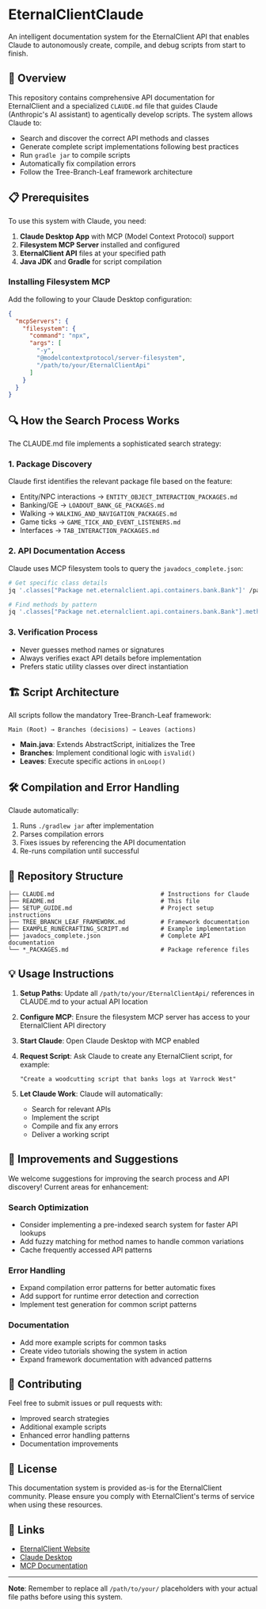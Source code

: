 # EternalClientClaude

An intelligent documentation system for the EternalClient API that enables Claude to autonomously create, compile, and debug scripts from start to finish.

## 🚀 Overview

This repository contains comprehensive API documentation for EternalClient and a specialized `CLAUDE.md` file that guides Claude (Anthropic's AI assistant) to agentically develop scripts. The system allows Claude to:

- Search and discover the correct API methods and classes
- Generate complete script implementations following best practices
- Run `gradle jar` to compile scripts
- Automatically fix compilation errors
- Follow the Tree-Branch-Leaf framework architecture

## 📋 Prerequisites

To use this system with Claude, you need:

1. **Claude Desktop App** with MCP (Model Context Protocol) support
2. **Filesystem MCP Server** installed and configured
3. **EternalClient API** files at your specified path
4. **Java JDK** and **Gradle** for script compilation

### Installing Filesystem MCP

Add the following to your Claude Desktop configuration:

```json
{
  "mcpServers": {
    "filesystem": {
      "command": "npx",
      "args": [
        "-y",
        "@modelcontextprotocol/server-filesystem",
        "/path/to/your/EternalClientApi"
      ]
    }
  }
}
```

## 🔍 How the Search Process Works

The CLAUDE.md file implements a sophisticated search strategy:

### 1. **Package Discovery**
Claude first identifies the relevant package file based on the feature:
- Entity/NPC interactions → `ENTITY_OBJECT_INTERACTION_PACKAGES.md`
- Banking/GE → `LOADOUT_BANK_GE_PACKAGES.md`
- Walking → `WALKING_AND_NAVIGATION_PACKAGES.md`
- Game ticks → `GAME_TICK_AND_EVENT_LISTENERS.md`
- Interfaces → `TAB_INTERACTION_PACKAGES.md`

### 2. **API Documentation Access**
Claude uses MCP filesystem tools to query the `javadocs_complete.json`:

```bash
# Get specific class details
jq '.classes["Package net.eternalclient.api.containers.bank.Bank"]' /path/to/your/EternalClientApi/javadocs_complete.json

# Find methods by pattern
jq '.classes["Package net.eternalclient.api.containers.bank.Bank"].methods[]? | select(.name | contains("withdraw"))' /path/to/your/EternalClientApi/javadocs_complete.json
```

### 3. **Verification Process**
- Never guesses method names or signatures
- Always verifies exact API details before implementation
- Prefers static utility classes over direct instantiation

## 🏗️ Script Architecture

All scripts follow the mandatory Tree-Branch-Leaf framework:

```
Main (Root) → Branches (decisions) → Leaves (actions)
```

- **Main.java**: Extends AbstractScript, initializes the Tree
- **Branches**: Implement conditional logic with `isValid()`
- **Leaves**: Execute specific actions in `onLoop()`

## 🛠️ Compilation and Error Handling

Claude automatically:
1. Runs `./gradlew jar` after implementation
2. Parses compilation errors
3. Fixes issues by referencing the API documentation
4. Re-runs compilation until successful

## 📁 Repository Structure

```
├── CLAUDE.md                              # Instructions for Claude
├── README.md                              # This file
├── SETUP_GUIDE.md                         # Project setup instructions
├── TREE_BRANCH_LEAF_FRAMEWORK.md          # Framework documentation
├── EXAMPLE_RUNECRAFTING_SCRIPT.md         # Example implementation
├── javadocs_complete.json                 # Complete API documentation
└── *_PACKAGES.md                          # Package reference files
```

## 💡 Usage Instructions

1. **Setup Paths**: Update all `/path/to/your/EternalClientApi/` references in CLAUDE.md to your actual API location

2. **Configure MCP**: Ensure the filesystem MCP server has access to your EternalClient API directory

3. **Start Claude**: Open Claude Desktop with MCP enabled

4. **Request Script**: Ask Claude to create any EternalClient script, for example:
   ```
   "Create a woodcutting script that banks logs at Varrock West"
   ```

5. **Let Claude Work**: Claude will automatically:
   - Search for relevant APIs
   - Implement the script
   - Compile and fix any errors
   - Deliver a working script

## 🔧 Improvements and Suggestions

We welcome suggestions for improving the search process and API discovery! Current areas for enhancement:

### Search Optimization
- Consider implementing a pre-indexed search system for faster API lookups
- Add fuzzy matching for method names to handle common variations
- Cache frequently accessed API patterns

### Error Handling
- Expand compilation error patterns for better automatic fixes
- Add support for runtime error detection and correction
- Implement test generation for common script patterns

### Documentation
- Add more example scripts for common tasks
- Create video tutorials showing the system in action
- Expand framework documentation with advanced patterns

## 🤝 Contributing

Feel free to submit issues or pull requests with:
- Improved search strategies
- Additional example scripts
- Enhanced error handling patterns
- Documentation improvements

## 📝 License

This documentation system is provided as-is for the EternalClient community. Please ensure you comply with EternalClient's terms of service when using these resources.

## 🔗 Links

- [EternalClient Website](https://eternalclient.com)
- [Claude Desktop](https://claude.ai/download)
- [MCP Documentation](https://modelcontextprotocol.io)

---

**Note**: Remember to replace all `/path/to/your/` placeholders with your actual file paths before using this system.